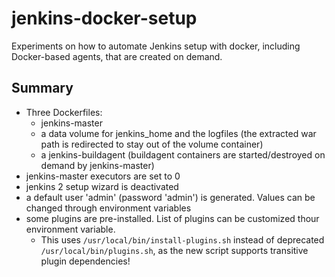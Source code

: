 # jenkins-docker-setup
Experiments on how to automate Jenkins setup with docker, including Docker-based agents, that are created on demand.

## Summary
* Three Dockerfiles:
  * jenkins-master
  * a data volume for jenkins_home and the logfiles (the extracted war path is redirected to stay out of the volume container)
  * a jenkins-buildagent (buildagent containers are started/destroyed on demand by jenkins-master)
* jenkins-master executors are set to 0
* jenkins 2 setup wizard is deactivated
* a default user 'admin' (password 'admin') is generated. Values can be changed through environment variables
* some plugins are pre-installed. List of plugins can be customized thour environment variable.
  * This uses `/usr/local/bin/install-plugins.sh` instead of deprecated `/usr/local/bin/plugins.sh`, as the new script supports transitive plugin dependencies!
